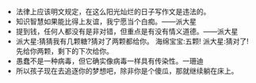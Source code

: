- 法律上应该明文规定，在这么阳光灿烂的日子写作文是违法的。
- 知识智慧如果能比得上友谊，我宁愿当个白痴。——派大星
- 提到钱，任何人都没有是非对错，但重点是有没有情义道德。——派大星
- 派大星:猜猜我有几颗糖?猜对了两颗都给你。
海绵宝宝:五颗!
派大星:猜对了!先给你两颗，剩下的下次给你。
- 愚蠢不是一种病毒，但它确实像病毒一样具有传染性。一珊迪
- 所以孩子现在去追逐你的梦想吧，除非你是个傻瓜，那就继续躺在床上。
